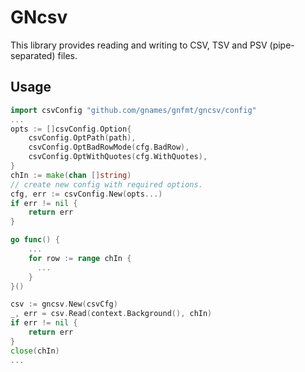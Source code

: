# GNcsv

This library provides reading and writing to CSV, TSV and PSV (pipe-separated)
files.

## Usage

```go
import csvConfig "github.com/gnames/gnfmt/gncsv/config"
...
opts := []csvConfig.Option{
    csvConfig.OptPath(path),
    csvConfig.OptBadRowMode(cfg.BadRow),
    csvConfig.OptWithQuotes(cfg.WithQuotes),
}
chIn := make(chan []string)
// create new config with required options.
cfg, err := csvConfig.New(opts...)
if err != nil {
    return err
}

go func() {
    ...
    for row := range chIn {
      ...  
    }
}()

csv := gncsv.New(csvCfg)
_, err = csv.Read(context.Background(), chIn)
if err != nil {
    return err
}
close(chIn)
...
```
